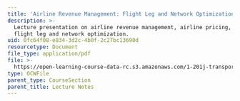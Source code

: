 ```yaml
---
title: 'Airline Revenue Management: Flight Leg and Network Optimization'
description: >-
  Lecture presentation on airline revenue management, airline pricing, and
  flight leg and network optimization.
uid: 0fc64f08-e834-3d2c-4b0f-2c27bc13690d
resourcetype: Document
file_type: application/pdf
file: >-
  https://open-learning-course-data-rc.s3.amazonaws.com/1-201j-transportation-systems-analysis-demand-and-economics-fall-2008/0fc64f08e8343d2c4b0f2c27bc13690d_MIT1_201JF08_lec17.pdf
type: OCWFile
parent_type: CourseSection
parent_title: Lecture Notes
---
```

